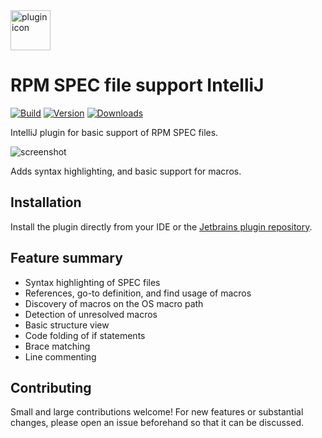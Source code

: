 <img src='/src/main/resources/META-INF/pluginIcon.svg?raw=true' alt="plugin icon" width='64' />  

# RPM SPEC file support IntelliJ

[![Build](https://github.com/carbonblack/intellij-rpmspec/actions/workflows/gradle.yml/badge.svg?branch=master)](https://github.com/carbonblack/intellij-rpmspec/actions/workflows/gradle.yml)
[![Version](https://img.shields.io/jetbrains/plugin/v/12552.svg)](https://plugins.jetbrains.com/plugin/12552)
[![Downloads](https://img.shields.io/jetbrains/plugin/d/12552.svg)](https://plugins.jetbrains.com/plugin/12552)

IntelliJ plugin for basic support of RPM SPEC files.

![screenshot](https://user-images.githubusercontent.com/458460/59445355-82931480-8dcd-11e9-8384-ebb4bc8baf02.png)

Adds syntax highlighting, and basic support for macros.

## Installation

Install the plugin directly from your IDE or the
[Jetbrains plugin repository](https://plugins.jetbrains.com/plugin/12552-rpm-spec-file).

## Feature summary

- Syntax highlighting of SPEC files
- References, go-to definition, and find usage of macros
- Discovery of macros on the OS macro path
- Detection of unresolved macros
- Basic structure view
- Code folding of if statements
- Brace matching
- Line commenting

## Contributing

Small and large contributions welcome! For new features or substantial changes, please open an issue
beforehand so that it can be discussed.
